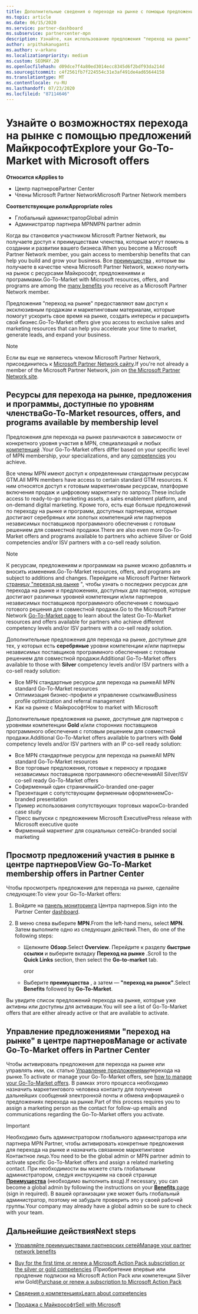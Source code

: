 ```yaml
---
title: Дополнительные сведения о переходе на рынке с помощью предложений Майкрософт
ms.topic: article
ms.date: 06/15/2020
ms.service: partner-dashboard
ms.subservice: partnercenter-mpn
description: Узнайте, как использование предложения "переход на рынке" с помощью предложений Майкрософт поможет ускорить работу на рынке, создать интересы и расширить свой бизнес.
author: arpithakanuganti
ms.author: v-arkanu
ms.localizationpriority: medium
ms.custom: SEOMAY.20
ms.openlocfilehash: d09dce7f4a80ed3014ecc8345d6f2bdf93da214d
ms.sourcegitcommit: c4f2561fb7f224554c31e3af491de4ad65644158
ms.translationtype: MT
ms.contentlocale: ru-RU
ms.lasthandoff: 07/23/2020
ms.locfileid: "87114646"
---
```

# <a name="explore-your-go-to-market-with-microsoft-offers"></a><span data-ttu-id="22c67-103">Узнайте о возможностях перехода на рынке с помощью предложений Майкрософт</span><span class="sxs-lookup"><span data-stu-id="22c67-103">Explore your Go-To-Market with Microsoft offers</span></span>

<span data-ttu-id="22c67-104">**Относится к**</span><span class="sxs-lookup"><span data-stu-id="22c67-104">**Applies to**</span></span>

- <span data-ttu-id="22c67-105">Центр партнеров</span><span class="sxs-lookup"><span data-stu-id="22c67-105">Partner Center</span></span>
- <span data-ttu-id="22c67-106">Члены Microsoft Partner Network</span><span class="sxs-lookup"><span data-stu-id="22c67-106">Microsoft Partner Network members</span></span>

<span data-ttu-id="22c67-107">**Соответствующие роли**</span><span class="sxs-lookup"><span data-stu-id="22c67-107">**Appropriate roles**</span></span>

- <span data-ttu-id="22c67-108">Глобальный администратор</span><span class="sxs-lookup"><span data-stu-id="22c67-108">Global admin</span></span>
- <span data-ttu-id="22c67-109">Администратор партнера MPN</span><span class="sxs-lookup"><span data-stu-id="22c67-109">MPN partner admin</span></span>

<span data-ttu-id="22c67-110">Когда вы становится участником Microsoft Partner Network, вы получаете доступ к преимуществам членства, которые могут помочь в создании и развитии вашего бизнеса.</span><span class="sxs-lookup"><span data-stu-id="22c67-110">When you become a Microsoft Partner Network member, you gain access to membership benefits that can help you build and grow your business.</span></span> <span data-ttu-id="22c67-111">Все [преимущества](https://partner.microsoft.com/manage-your-partner-network-benefits) , которые вы получаете в качестве члена Microsoft Partner Network, можно получить на рынок с ресурсами Майкрософт, предложениями и программами.</span><span class="sxs-lookup"><span data-stu-id="22c67-111">Go-To-Market with Microsoft resources, offers, and programs are among the [many benefits](https://partner.microsoft.com/manage-your-partner-network-benefits) you receive as a Microsoft Partner Network member.</span></span>

<span data-ttu-id="22c67-112">Предложения "переход на рынке" предоставляют вам доступ к эксклюзивным продажам и маркетинговым материалам, которые помогут ускорить свое время на рынке, создать интересы и расширить свой бизнес.</span><span class="sxs-lookup"><span data-stu-id="22c67-112">Go-To-Market offers give you access to exclusive sales and marketing resources that can help you accelerate your time to market, generate leads, and expand your business.</span></span>

>[!NOTE]
><span data-ttu-id="22c67-113">Если вы еще не являетесь членом Microsoft Partner Network, присоединитесь к [Microsoft Partner Network сайту](https://partner.microsoft.com/membership).</span><span class="sxs-lookup"><span data-stu-id="22c67-113">If you're not already a member of the Microsoft Partner Network, join on [the Microsoft Partner Network site](https://partner.microsoft.com/membership).</span></span>

## <a name="go-to-market-resources-offers-and-programs-available-by-membership-level"></a><span data-ttu-id="22c67-114">Ресурсы для перехода на рынке, предложения и программы, доступные по уровням членства</span><span class="sxs-lookup"><span data-stu-id="22c67-114">Go-To-Market resources, offers, and programs available by membership level</span></span>

<span data-ttu-id="22c67-115">Предложения для перехода на рынке различаются в зависимости от конкретного уровня участия в MPN, специализаций и любых [компетенций](learn-about-competencies.md) .</span><span class="sxs-lookup"><span data-stu-id="22c67-115">Your Go-To-Market offers differ based on your specific level of MPN membership, your specializations, and any [competencies](learn-about-competencies.md) you achieve.</span></span>

<span data-ttu-id="22c67-116">Все члены MPN имеют доступ к определенным стандартным ресурсам GTM.</span><span class="sxs-lookup"><span data-stu-id="22c67-116">All MPN members have access to certain standard GTM resources.</span></span> <span data-ttu-id="22c67-117">К ним относятся доступ к готовым маркетинговым ресурсам, платформе включения продаж и цифровому маркетингу по запросу.</span><span class="sxs-lookup"><span data-stu-id="22c67-117">These include access to ready-to-go marketing assets, a sales enablement platform, and on-demand digital marketing.</span></span> <span data-ttu-id="22c67-118">Кроме того, есть еще больше предложений по переходу на рынке и программ, доступных партнерам, которые достигают серебряных или золотых компетенций или партнеров независимых поставщиков программного обеспечения с готовым решением для совместной продажи.</span><span class="sxs-lookup"><span data-stu-id="22c67-118">There are also even more Go-To-Market offers and programs available to partners who achieve Silver or Gold competencies and/or ISV partners with a co-sell ready solution.</span></span>

>[!NOTE]
><span data-ttu-id="22c67-119">К ресурсам, предложениям и программам на рынке можно добавлять и вносить изменения.</span><span class="sxs-lookup"><span data-stu-id="22c67-119">Go-To-Market resources, offers, and programs are subject to additions and changes.</span></span> <span data-ttu-id="22c67-120">Перейдите на Microsoft Partner Network [страницу "переход на рынке](https://partner.microsoft.com/membership/go-to-market) ", чтобы узнать о последних ресурсах для перехода на рынке и предложениях, доступных для партнеров, которые достигают различных уровней компетенции и/или партнеров независимых поставщиков программного обеспечения с помощью готового решения для совместной продажи.</span><span class="sxs-lookup"><span data-stu-id="22c67-120">Go to the Microsoft Partner Network [Go-To-Market page](https://partner.microsoft.com/membership/go-to-market) to learn about the latest Go-To-Market resources and offers available for partners who achieve different competency levels and/or ISV partners with a co-sell ready solution.</span></span>

<span data-ttu-id="22c67-121">Дополнительные предложения для перехода на рынке, доступные для тех, у которых есть **серебряные** уровни компетенции и/или партнеры независимых поставщиков программного обеспечения с готовым решением для совместной продажи:</span><span class="sxs-lookup"><span data-stu-id="22c67-121">Additional Go-To-Market offers available to those with **Silver** competency levels and/or ISV partners with a co-sell ready solution:</span></span>

- <span data-ttu-id="22c67-122">Все MPN стандартные ресурсы для перехода на рынке</span><span class="sxs-lookup"><span data-stu-id="22c67-122">All MPN standard Go-To-Market resources</span></span>
- <span data-ttu-id="22c67-123">Оптимизация бизнес-профиля и управление ссылками</span><span class="sxs-lookup"><span data-stu-id="22c67-123">Business profile optimization and referral management</span></span>
- <span data-ttu-id="22c67-124">Как на рынке с Майкрософт</span><span class="sxs-lookup"><span data-stu-id="22c67-124">How to market with Microsoft</span></span>

<span data-ttu-id="22c67-125">Дополнительные предложения на рынке, доступные для партнеров с уровнями компетенции **Gold** и/или сторонних поставщиков программного обеспечения с готовым решением для совместной продажи.</span><span class="sxs-lookup"><span data-stu-id="22c67-125">Additional Go-To-Market offers available to partners with **Gold** competency levels and/or ISV partners with an IP co-sell ready solution:</span></span>

- <span data-ttu-id="22c67-126">Все MPN стандартные ресурсы для перехода на рынке</span><span class="sxs-lookup"><span data-stu-id="22c67-126">All MPN standard Go-To-Market resources</span></span>
- <span data-ttu-id="22c67-127">Все торговые предложения, готовые к переносу и продаже независимых поставщиков программного обеспечения</span><span class="sxs-lookup"><span data-stu-id="22c67-127">All Silver/ISV co-sell ready Go-To-Market offers</span></span>
- <span data-ttu-id="22c67-128">Софирменный один страничный</span><span class="sxs-lookup"><span data-stu-id="22c67-128">Co-branded one-pager</span></span>
- <span data-ttu-id="22c67-129">Презентация с сопутствующим фирменным оформлением</span><span class="sxs-lookup"><span data-stu-id="22c67-129">Co-branded presentation</span></span>
- <span data-ttu-id="22c67-130">Пример использования сопутствующих торговых марок</span><span class="sxs-lookup"><span data-stu-id="22c67-130">Co-branded case study</span></span>
- <span data-ttu-id="22c67-131">Пресс выпуски с предложением Microsoft Executive</span><span class="sxs-lookup"><span data-stu-id="22c67-131">Press release with Microsoft executive quote</span></span>
- <span data-ttu-id="22c67-132">Фирменный маркетинг для социальных сетей</span><span class="sxs-lookup"><span data-stu-id="22c67-132">Co-branded social marketing</span></span>

## <a name="view-go-to-market-membership-offers-in-partner-center"></a><span data-ttu-id="22c67-133">Просмотр предложений участия в рынке в центре партнеров</span><span class="sxs-lookup"><span data-stu-id="22c67-133">View Go-To-Market membership offers in Partner Center</span></span>

<span data-ttu-id="22c67-134">Чтобы просмотреть предложения для перехода на рынке, сделайте следующее:</span><span class="sxs-lookup"><span data-stu-id="22c67-134">To view your Go-To-Market offers:</span></span>

1. <span data-ttu-id="22c67-135">Войдите на [панель мониторинга](https://partner.microsoft.com/dashboard) Центра партнеров.</span><span class="sxs-lookup"><span data-stu-id="22c67-135">Sign into the Partner Center [dashboard](https://partner.microsoft.com/dashboard).</span></span>

2. <span data-ttu-id="22c67-136">В меню слева выберите **MPN**.</span><span class="sxs-lookup"><span data-stu-id="22c67-136">From the left-hand menu, select **MPN**.</span></span> <span data-ttu-id="22c67-137">Затем выполните одно из следующих действий.</span><span class="sxs-lookup"><span data-stu-id="22c67-137">Then, do one of the following steps:</span></span>

   - <span data-ttu-id="22c67-138">Щелкните **Обзор**.</span><span class="sxs-lookup"><span data-stu-id="22c67-138">Select **Overview**.</span></span> <span data-ttu-id="22c67-139">Перейдите к разделу **быстрые ссылки** и выберите вкладку **Переход на рынке** .</span><span class="sxs-lookup"><span data-stu-id="22c67-139">Scroll to the **Quick Links** section, then select the **Go-to-market** tab.</span></span>

     <span data-ttu-id="22c67-140">or</span><span class="sxs-lookup"><span data-stu-id="22c67-140">or</span></span>

   - <span data-ttu-id="22c67-141">Выберите **преимущества** , а затем — **"переход на рынок"**.</span><span class="sxs-lookup"><span data-stu-id="22c67-141">Select **Benefits** followed by **Go-To-Market**.</span></span>

<span data-ttu-id="22c67-142">Вы увидите список предложений перехода на рынке, которые уже активны или доступны для активации.</span><span class="sxs-lookup"><span data-stu-id="22c67-142">You will see a list of Go-To-Market offers that are either already active or that are available to activate.</span></span>

## <a name="manage-or-activate-go-to-market-offers-in-partner-center"></a><span data-ttu-id="22c67-143">Управление предложениями "переход на рынке" в центре партнеров</span><span class="sxs-lookup"><span data-stu-id="22c67-143">Manage or activate Go-To-Market offers in Partner Center</span></span>

<span data-ttu-id="22c67-144">Чтобы активировать предложения для перехода на рынке или управлять ими, см. статью [Управление предложениями](manage-your-partner-network-benefits.md#manage-go-to-market-offers)перехода на рынке.</span><span class="sxs-lookup"><span data-stu-id="22c67-144">To activate or manage your Go-To-Market offers, see [how to manage your Go-To-Market offers](manage-your-partner-network-benefits.md#manage-go-to-market-offers).</span></span> <span data-ttu-id="22c67-145">В рамках этого процесса необходимо назначить маркетингового человека контакту для получения дальнейших сообщений электронной почты и обмена информацией о предложениях перехода на рынке.</span><span class="sxs-lookup"><span data-stu-id="22c67-145">Part of this process requires you to assign a marketing person as the contact for follow-up emails and communications regarding the Go-To-Market offers you activate.</span></span>

>[!IMPORTANT]
><span data-ttu-id="22c67-146">Необходимо быть администратором глобального администратора или партнера MPN Partner, чтобы активировать конкретные предложения для перехода на рынке и назначить связанное маркетинговое Контактное лицо.</span><span class="sxs-lookup"><span data-stu-id="22c67-146">You need to be the global admin or MPN partner admin to activate specific Go-To-Market offers and assign a related marketing contact.</span></span> <span data-ttu-id="22c67-147">При необходимости вы можете стать глобальным администратором, следуя инструкциям на своей странице [**Преимущества**](https://partnercenter.microsoft.com/pcv/partnership/benefits) (необходимо выполнить вход).</span><span class="sxs-lookup"><span data-stu-id="22c67-147">If necessary, you can become a global admin by following the instructions on your [**Benefits** page](https://partnercenter.microsoft.com/pcv/partnership/benefits) (sign in required).</span></span> <span data-ttu-id="22c67-148">В вашей организации уже может быть глобальный администратор, поэтому не забудьте проверить это у своей рабочей группы.</span><span class="sxs-lookup"><span data-stu-id="22c67-148">Your company may already have a global admin so be sure to check with your team.</span></span>

## <a name="next-steps"></a><span data-ttu-id="22c67-149">Дальнейшие действия</span><span class="sxs-lookup"><span data-stu-id="22c67-149">Next steps</span></span>

- [<span data-ttu-id="22c67-150">Управляйте преимуществами партнерских сетей</span><span class="sxs-lookup"><span data-stu-id="22c67-150">Manage your partner network benefits</span></span>](manage-your-partner-network-benefits.md)

- <span data-ttu-id="22c67-151">[Buy for the first time or renew a Microsoft Action Pack subscription or the silver or gold competencies](mpn-get-action-pack.md) (Приобретение впервые или продление подписки на Microsoft Action Pack или компетенции Silver или Gold)</span><span class="sxs-lookup"><span data-stu-id="22c67-151">[Purchase or renew a subscription to Microsoft Action Pack](mpn-get-action-pack.md)</span></span>

- [<span data-ttu-id="22c67-152">Сведения о компетенциях</span><span class="sxs-lookup"><span data-stu-id="22c67-152">Learn about competencies</span></span>](learn-about-competencies.md)

- [<span data-ttu-id="22c67-153">Продажа с Майкрософт</span><span class="sxs-lookup"><span data-stu-id="22c67-153">Sell with Microsoft</span></span>](https://partner.microsoft.com/membership/sell-with-microsoft)

